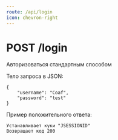 ```yaml
---
route: /api/login
icon: chevron-right
---
```


# POST /login
Авторизоваться стандартным способом

Тело запроса в JSON:
```
{
    "username": "Coaf",
    "password": "test"
}
```

Пример положительного ответа:
```
Устанавливает куки "JSESSIONID"
Возвращает код 200
```
